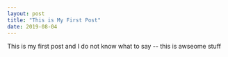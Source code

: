 ```yaml
---
layout: post
title: "This is My First Post"
date: 2019-08-04
---
```

This is my first post and I do not know what to say -- this is awseome stuff

